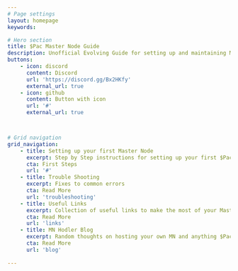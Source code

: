 ```yaml
---
# Page settings
layout: homepage
keywords:

# Hero section
title: $Pac Master Node Guide
description: Unofficial Evolving Guide for setting up and maintaining Master Nodes for $Pac 
buttons:
    - icon: discord
      content: Discord
      url: 'https://discord.gg/Bx2HKfy'
      external_url: true
    - icon: github
      content: Button with icon
      url: '#'
      external_url: true



# Grid navigation
grid_navigation:
    - title: Setting up your first Master Node
      excerpt: Step by Step instructions for setting up your first $Pac MN
      cta: First Steps
      url: '#'
    - title: Trouble Shooting
      excerpt: Fixes to common errors
      cta: Read More
      url: 'troubleshooting'
    - title: Useful Links
      excerpt: Collection of useful links to make the most of your Master Node experience.
      cta: Read More
      url: 'links'
    - title: MN Hodler Blog
      excerpt: Random thoughts on hosting your own MN and anything $Pac
      cta: Read More
      url: 'blog'
    
---
```



